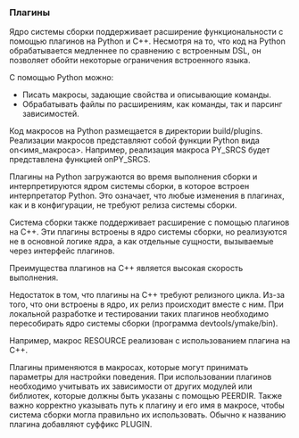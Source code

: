 ### Плагины

Ядро системы сборки поддерживает расширение функциональности с помощью плагинов на Python и C++. Несмотря на то, что код на Python обрабатывается медленнее по сравнению с встроенным DSL, он позволяет обойти некоторые ограничения встроенного языка.

С помощью Python можно:

- Писать макросы, задающие свойства и описывающие команды.
- Обрабатывать файлы по расширениям, как команды, так и парсинг зависимостей.

Код макросов на Python размещается в директории build/plugins. Реализации макросов представляют собой функции Python вида on<имя_макроса>. Например, реализация макроса PY_SRCS будет представлена функцией onPY_SRCS.

Плагины на Python загружаются во время выполнения сборки и интерпретируются ядром системы сборки, в которое встроен интерпретатор Python. Это означает, что любые изменения в плагинах, как и в конфигурации, не требуют релиза системы сборки.

Система сборки также поддерживает расширение с помощью плагинов на C++. Эти плагины встроены в ядро системы сборки, но реализуются не в основной логике ядра, а как отдельные сущности, вызываемые через интерфейс плагинов.

Преимущества плагинов на C++ является высокая скорость выполнения.

Недостаток в том, что плагины на C++ требуют релизного цикла. Из-за того, что они встроены в ядро, их релиз происходит вместе с ним. При локальной разработке и тестировании таких плагинов необходимо пересобирать ядро системы сборки (программа devtools/ymake/bin).

Например, макрос RESOURCE реализован с использованием плагина на C++.

Плагины применяются в макросах, которые могут принимать параметры для настройки поведения. При использовании плагинов необходимо учитывать их зависимости от других модулей или библиотек, которые должны быть указаны с помощью PEERDIR. Также важно корректно указывать путь к плагину и его имя в макросе, чтобы система сборки могла правильно их использовать. Обычно к названию плагина добавляют суффикс PLUGIN.
